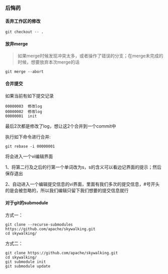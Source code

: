 ### 后悔药

#### 丢弃工作区的修改

```shell
git checkout -- .
```



#### 放弃merge

> 如果merge时候发现冲突太多，或者操作了错误的分支；在merge未完成的时候，想要放弃本次merge的话

```shell
git merge --abort
```



#### 合并提交

如果当前有如下提交记录

```
00000003  修改log
00000002  修改log
00000001  init
```

最后2次都是修改了log，想让这2个合并到一个commit中

执行如下命令进行合并:

```
git rebase -i 00000001
```

将会进入一个vi编辑界面

1、将第二行及之后的行第一个单词改为s，s的含义可以看边记界面的提示；然后保存退出

2、自动进入一个编辑提交信息的vi界面，里面有我们多次的提交信息，#号开头的是会被忽略的，所以我们编辑只留下我们想要的提交信息就行



#### 对于git的submodule

方式一：

```
git clone --recurse-submodules https://github.com/apache/skywalking.git
cd skywalking/
```

方式二：

```
git clone https://github.com/apache/skywalking.git
cd skywalking/
git submodule init
git submodule update
```

